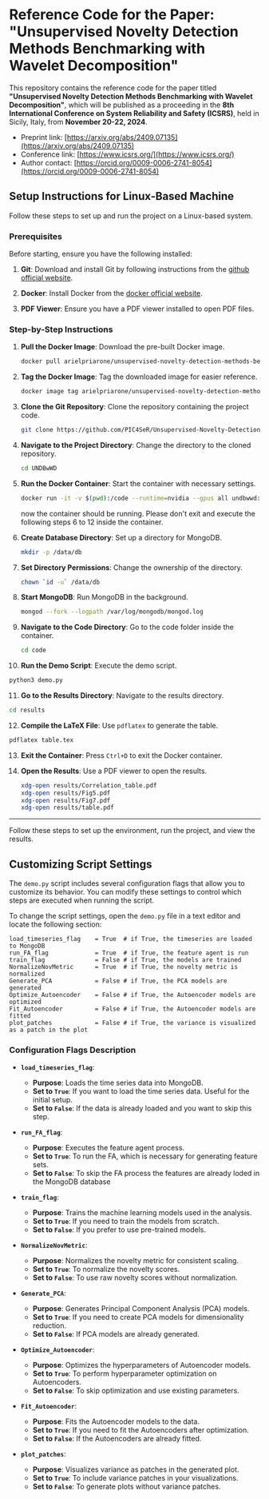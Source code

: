 
# Reference Code for the Paper: "Unsupervised Novelty Detection Methods Benchmarking with Wavelet Decomposition"

This repository contains the reference code for the paper titled **"Unsupervised Novelty Detection Methods Benchmarking with Wavelet Decomposition"**, which will be published as a proceeding in the **8th International Conference on System Reliability and Safety (ICSRS)**, held in Sicily, Italy, from **November 20-22, 2024**.

- Preprint link: [https://arxiv.org/abs/2409.07135](https://arxiv.org/abs/2409.07135)
- Conference link: [https://www.icsrs.org/](https://www.icsrs.org/)
- Author contact: [https://orcid.org/0009-0006-2741-8054](https://orcid.org/0009-0006-2741-8054)

## Setup Instructions for Linux-Based Machine

Follow these steps to set up and run the project on a Linux-based system.

### Prerequisites

Before starting, ensure you have the following installed:

1. **Git**: Download and install Git by following instructions from the [github official website](https://github.com/git-guides/install-git).
   
2. **Docker**: Install Docker from the [docker official website](https://docs.docker.com/engine/install/).

3. **PDF Viewer**: Ensure you have a PDF viewer installed to open PDF files.

### Step-by-Step Instructions

1. **Pull the Docker Image**: Download the pre-built Docker image.
   ```bash
   docker pull arielpriarone/unsupervised-novelty-detection-methods-benchmarking-with-wavelet-decomposition:latest
   ```

2. **Tag the Docker Image**: Tag the downloaded image for easier reference.
   ```bash
   docker image tag arielpriarone/unsupervised-novelty-detection-methods-benchmarking-with-wavelet-decomposition:latest undbwwd:latest
   ```

3. **Clone the Git Repository**: Clone the repository containing the project code.
   ```bash
   git clone https://github.com/PIC4SeR/Unsupervised-Novelty-Detection-Methods-Benchmarking-with-Wavelet-Decomposition.git UNDBwWD
   ```

4. **Navigate to the Project Directory**: Change the directory to the cloned repository.
   ```bash
   cd UNDBwWD
   ```

5. **Run the Docker Container**: Start the container with necessary settings.
   ```bash
   docker run -it -v $(pwd):/code --runtime=nvidia --gpus all undbwwd:latest
   ```
   now the container should be running. Please don't exit and execute the following steps 6 to 12 inside the container.

6. **Create Database Directory**: Set up a directory for MongoDB.
   ```bash
   mkdir -p /data/db
   ```

7. **Set Directory Permissions**: Change the ownership of the directory.
   ```bash
   chown `id -u` /data/db
   ```

8. **Start MongoDB**: Run MongoDB in the background.
   ```bash
   mongod --fork --logpath /var/log/mongodb/mongod.log
   ```

9. **Navigate to the Code Directory**: Go to the code folder inside the container.
   ```bash
   cd code
   ```

10. **Run the Demo Script**: Execute the demo script.
   ```bash
   python3 demo.py
   ```

11. **Go to the Results Directory**: Navigate to the results directory.
   ```bash
   cd results
   ```

12. **Compile the LaTeX File**: Use `pdflatex` to generate the table.
   ```bash
   pdflatex table.tex
   ```

13. **Exit the Container**: Press `Ctrl+D` to exit the Docker container.

14. **Open the Results**: Use a PDF viewer to open the results.
     ```bash
     xdg-open results/Correlation_table.pdf
     xdg-open results/Fig5.pdf
     xdg-open results/Fig7.pdf
     xdg-open results/table.pdf
     ```

---

Follow these steps to set up the environment, run the project, and view the results.



## Customizing Script Settings

The `demo.py` script includes several configuration flags that allow you to customize its behavior. You can modify these settings to control which steps are executed when running the script.

To change the script settings, open the `demo.py` file in a text editor and locate the following section:

    load_timeseries_flag    = True	# if True, the timeseries are loaded to MongoDB
    run_FA_flag             = True	# if True, the feature agent is run
    train_flag              = False	# if True, the models are trained
    NormalizeNovMetric      = True	# if True, the novelty metric is normalized
    Generate_PCA            = False	# if True, the PCA models are generated
    Optimize_Autoencoder    = False	# if True, the Autoencoder models are optimized
    Fit_Autoencoder         = False	# if True, the Autoencoder models are fitted
    plot_patches            = False	# if True, the variance is visualized as a patch in the plot

### Configuration Flags Description

-   **`load_timeseries_flag`**:
    
    -   **Purpose**: Loads the time series data into MongoDB.
    -   **Set to `True`**: If you want to load the time series data. Useful for the initial setup.
    -   **Set to `False`**: If the data is already loaded and you want to skip this step.
-   **`run_FA_flag`**:
    
    -   **Purpose**: Executes the feature agent process.
    -   **Set to `True`**: To run the FA, which is necessary for generating feature sets.
    -   **Set to `False`**: To skip the FA process the features are already loded in the MongoDB database
-   **`train_flag`**:
    
    -   **Purpose**: Trains the machine learning models used in the analysis.
    -   **Set to `True`**: If you need to train the models from scratch.
    -   **Set to `False`**: If you prefer to use pre-trained models.
-   **`NormalizeNovMetric`**:
    
    -   **Purpose**: Normalizes the novelty metric for consistent scaling.
    -   **Set to `True`**: To normalize the novelty scores.
    -   **Set to `False`**: To use raw novelty scores without normalization.
-   **`Generate_PCA`**:
    
    -   **Purpose**: Generates Principal Component Analysis (PCA) models.
    -   **Set to `True`**: If you need to create PCA models for dimensionality reduction.
    -   **Set to `False`**: If PCA models are already generated.
-   **`Optimize_Autoencoder`**:
    
    -   **Purpose**: Optimizes the hyperparameters of Autoencoder models.
    -   **Set to `True`**: To perform hyperparameter optimization on Autoencoders.
    -   **Set to `False`**: To skip optimization and use existing parameters.
-   **`Fit_Autoencoder`**:
    
    -   **Purpose**: Fits the Autoencoder models to the data.
    -   **Set to `True`**: If you need to fit the Autoencoders after optimization.
    -   **Set to `False`**: If the Autoencoders are already fitted.
-   **`plot_patches`**:
    
    -   **Purpose**: Visualizes variance as patches in the generated plot.
    -   **Set to `True`**: To include variance patches in your visualizations.
    -   **Set to `False`**: To generate plots without variance patches.
